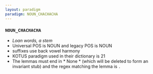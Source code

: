 ```yaml
---
layout: paradigm
paradigm: NOUN_CHACHACHA
---
```

### ` NOUN_CHACHACHA `

* _Loan words, a stem_
* Universal POS is NOUN and legacy POS is NOUN
* suffixes use back vowel harmony
* KOTUS paradigm used in their dictionary is 21
* The lemmas must end in * None * (which will be deleted to form an invariant stub) and the regex matching the lemma is ` . `
